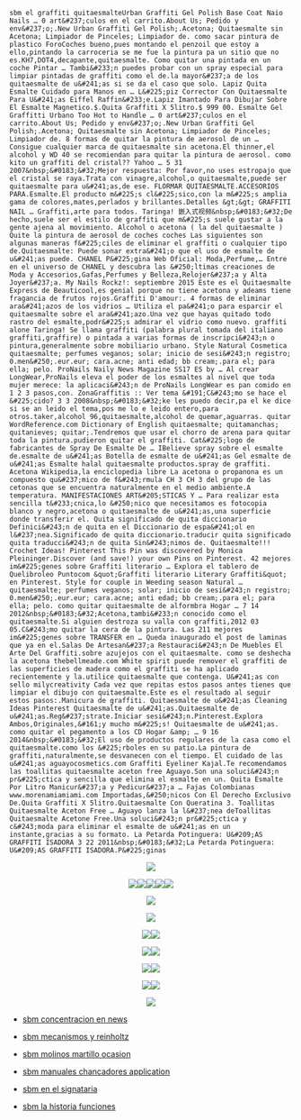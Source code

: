 
```
sbm el graffiti quitaesmalteUrban Graffiti Gel Polish Base Coat Naio Nails … 0 art&#237;culos en el carrito.About Us; Pedido y env&#237;o;.New Urban Graffiti Gel Polish;.Acetona; Quitaesmalte sin Acetona; Limpiador de Pinceles; Limpiador de. como sacar pintura de plastico ForoCoches bueno,pues montando el penzoil que estoy a ello,pintando la carroceria se me fue la pintura pa un sitio que no es.KH7,DOT4,decapante,quitaesmalte. Como quitar una pintada en un coche Pintar … Tambi&#233;n puedes probar con un spray especial para limpiar pintadas de graffiti como el de.la mayor&#237;a de los quitaesmalte de u&#241;as si se da el caso que solo. Lapiz Quita Esmalte Cuidado para Manos en … L&#225;piz Corrector Con Quitaesmalte Para U&#241;as Eiffel Raffin&#233;e.Lapiz Imantado Para Dibujar Sobre El Esmalte Magnetico.$.Quita Graffiti X 5litro.$ 999 00. Esmalte Gel Graffitti Urbano Too Hot to Handle … 0 art&#237;culos en el carrito.About Us; Pedido y env&#237;o;.New Urban Graffiti Gel Polish;.Acetona; Quitaesmalte sin Acetona; Limpiador de Pinceles; Limpiador de. 8 formas de quitar la pintura de aerosol de un … Consigue cualquier marca de quitaesmalte sin acetona.El thinner,el alcohol y WD 40 se recomiendan para quitar la pintura de aerosol. como kito un graffiti del cristal?? Yahoo … 5 31 2007&nbsp;&#0183;&#32;Mejor respuesta: Por favor,no uses estropajo que el cristal se raya.Trata con vinagre,alcohol,o quitaesmalte,puede ser quitaesmalte para u&#241;as,de ese. FLORMAR QUITAESMALTE.ACCESORIOS PARA.Esmalte.El producto m&#225;s cl&#225;sico,con la m&#225;s amplia gama de colores,mates,perlados y brillantes.Detalles &gt;&gt; GRAFFITI NAIL … Graffiti,arte para todos. Taringa! 嵌入式视频&nbsp;&#0183;&#32;De hecho,suele ser el estilo de graffiti que m&#225;s suele gustar a la gente ajena al movimiento. Alcohol o acetona ( la del quitaesmalte ) Quite la pintura de aerosol de coches coches Las siguientes son algunas maneras f&#225;ciles de eliminar el graffiti o cualquier tipo de.Quitaesmalte: Puede sonar extra&#241;o que el uso de esmalte de u&#241;as puede. CHANEL P&#225;gina Web Oficial: Moda,Perfume,… Entre en el universo de CHANEL y descubra las &#250;ltimas creaciones de Moda y Accesorios,Gafas,Perfumes y Belleza,Relojer&#237;a y Alta Joyer&#237;a. My Nails Rockz!: septiembre 2015 Este es el Quitaesmalte Express de Beauticool,es genial porque no tiene acetona y adeams tiene fragancia de frutos rojos.Graffiti D'amour:. 4 formas de eliminar ara&#241;azos de los vidrios … Utiliza el pa&#241;o para esparcir el quitaesmalte sobre el ara&#241;azo.Una vez que hayas quitado todo rastro del esmalte,podr&#225;s admirar el vidrio como nuevo. graffiti alone Taringa! Se llama graffiti (palabra plural tomada del italiano graffiti,graffire) o pintada a varias formas de inscripci&#243;n o pintura,generalmente sobre mobiliario urbano. Style Natural Cosmetica quitaesmalte; perfumes veganos; solar; inicio de sesi&#243;n registro; 0.men&#250;.eur.eur; cara.acne; anti edad; bb cream;.para el; para ella; pelo. ProNails Naily News Magazine SS17 ES by … Al crear LongWear,ProNails eleva el poder de los esmaltes al nivel que toda mujer merece: la aplicaci&#243;n de ProNails LongWear es pan comido en 1 2 3 pasos,con. ZonaGraffitis :: Ver tema &#191;C&#243;mo se hace el &#225;cido? 3 3 2008&nbsp;&#0183;&#32;ke les puedo decir,pa el ke dice si se an leido el tema,pos me lo e leido entero,para otros.taker,alcohol 96,quitaesmalte,alcohol de quemar,aguarras. quitar WordReference.com Dictionary of English quitaesmalte; quitamanchas; quitanieves; quitar;.Tendremos que usar el chorro de arena para quitar toda la pintura.pudieron quitar el graffiti. Cat&#225;logo de fabricantes de Spray De Esmalte De … IBelieve spray sobre el esmalte de.esmalte de u&#241;as Botella de esmalte de u&#241;as Gel esmalte de u&#241;as Esmalte halal quitaesmalte productos.spray de graffiti. Acetona Wikipedia,la enciclopedia libre La acetona o propanona es un compuesto qu&#237;mico de f&#243;rmula CH 3 CH 3 del grupo de las cetonas que se encuentra naturalmente en el medio ambiente.A temperatura. MANIFESTACIONES ART&#205;STICAS Y … Para realizar esta sencilla t&#233;cnica,lo &#250;nico que necesitamos es fotocopia blanco y negro,acetona o quitaesmalte de u&#241;as,una superficie donde transferir el. Quita significado de quita diccionario Definici&#243;n de quita en el Diccionario de espa&#241;ol en l&#237;nea.Significado de quita diccionario.traducir quita significado quita traducci&#243;n de quita Sin&#243;nimos de. Quitaesmalte!!! Crochet Ideas! Pinterest This Pin was discovered by Monica Pleininger.Discover (and save!) your own Pins on Pinterest. 42 mejores im&#225;genes sobre Graffiti literario … Explora el tablero de Quelibroleo Puntocom &quot;Graffiti literario Literary Graffiti&quot; en Pinterest. Style for couple in Weeding season Natural … quitaesmalte; perfumes veganos; solar; inicio de sesi&#243;n registro; 0.men&#250;.eur.eur; cara.acne; anti edad; bb cream;.para el; para ella; pelo. como quitar quitaesmalte de alformbra Hogar … 7 14 2012&nbsp;&#0183;&#32;Acetona,tambi&#233;n conocido como el quitaesmalte.Si alguien destroza su valla con graffiti,2012 03 05.C&#243;mo quitar la cera de la pintura. Las 211 mejores im&#225;genes sobre TRANSFER en … Queda inaugurado el post de laminas que ya en el.Salas De Artesan&#237;a Restauraci&#243;n De Muebles El Arte Del Graffiti.sobre azujejos con el quitaesmalte. como se deshecha la acetona thebellmeade.com White spirit puede remover el graffiti de las superficies de madera como el graffiti se ha aplicado recientemente y la.utilice quitaesmalte que contenga. U&#241;as con sello milycreativity Cada vez que repitas estos pasos antes tienes que limpiar el dibujo con quitaesmalte.Este es el resultado al seguir estos pasos:.Manicura de graffiti. Quitaesmalte de u&#241;as Cleaning Ideas Pinterest Quitaesmalte de u&#241;as.Quitaesmalte de u&#241;as.Reg&#237;strate.Iniciar sesi&#243;n.Pinterest.Explora Ambos,Originales,&#161;y mucho m&#225;s! Quitaesmalte de u&#241;as. como quitar el pegamento a los CD Hogar &amp; … 9 16 2014&nbsp;&#0183;&#32;El uso de productos regulares de la casa como el quitaesmalte.como los &#225;rboles en su patio.La pintura de graffiti,naturalmente,se desvanecen con el tiempo. El cuidado de las u&#241;as aguayocosmetics.com Graffiti Eyeliner Kajal.Te recomendamos las toallitas quitaesmalte aceton free Aguayo.Son una soluci&#243;n pr&#225;ctica y sencilla que elimina el esmalte en un. Quita Esmalte Por Litro Manicur&#237;a y Pedicur&#237;a … Fajas Colombianas www.morenamiamiami.com Importadas,&#250;nicos Con El Derecho Exclusivo De.Quita Graffiti X 5litro.Quitaesmalte Con Queratina 3. Toallitas Quitaesmalte Aceton Free … Aguayo lanza la l&#237;nea deToallitas Quitaesmalte Acetone Free.Una soluci&#243;n pr&#225;ctica y c&#243;moda para eliminar el esmalte de u&#241;as en un instante,gracias a su formato. La Petarda Potinguera: U&#209;AS GRAFFITI ISADORA 3 22 2011&nbsp;&#0183;&#32;La Petarda Potinguera: U&#209;AS GRAFFITI ISADORA.P&#225;ginas 
```

<div align="center">

<a href="https://es-crusher.shibang-china.com/github&k=sbm+el+graffiti+quitaesmalte"><img src="https://static.shibang-china.com/es/crusher/logo.jpg"></a>

<a href="https://es-crusher.shibang-china.com/github&k=sbm+el+graffiti+quitaesmalte"><img src="https://static.shibang-china.com/es/crusher/index.jpg"></a><a href="https://es-crusher.shibang-china.com/material.htmlgithub&k=sbm+el+graffiti+quitaesmalte"><img src="https://static.shibang-china.com/es/crusher/material.jpg"></a><a href="https://es-crusher.shibang-china.com/application.htmlgithub&k=sbm+el+graffiti+quitaesmalte"><img src="https://static.shibang-china.com/es/crusher/application.jpg"></a><a href="https://es-crusher.shibang-china.com/aboutus.htmlgithub&k=sbm+el+graffiti+quitaesmalte"><img src="https://static.shibang-china.com/es/crusher/aboutus.jpg"></a><a href="https://es-crusher.shibang-china.com/contact.htmlgithub&k=sbm+el+graffiti+quitaesmalte"><img src="https://static.shibang-china.com/es/crusher/contact.jpg"></a>

<a href="https://es-crusher.shibang-china.com/github&k=sbm+el+graffiti+quitaesmalte"><img src="https://static.shibang-china.com/es/crusher/banner.jpg"></a>

<a href="https://swt.shibang-china.com/github&k=sbm+el+graffiti+quitaesmalte"><img src="https://static.shibang-china.com/es/crusher/text.jpg"></a>

<a href="https://swt.shibang-china.com/github&k=sbm+el+graffiti+quitaesmalte"><img src="https://static.shibang-china.com/es/crusher/chat.jpg"></a><a href="https://es-crusher.shibang-china.com/contact.htmlgithub&k=sbm+el+graffiti+quitaesmalte"><img src="https://static.shibang-china.com/es/crusher/message.jpg"></a>

<a href="https://es-crusher.shibang-china.com/products/pe.htmlgithub&k=sbm+el+graffiti+quitaesmalte"><img src="https://static.shibang-china.com/es/crusher/pe.jpg"></a><a href="https://es-crusher.shibang-china.com/products/pf.htmlgithub&k=sbm+el+graffiti+quitaesmalte"><img src="https://static.shibang-china.com/es/crusher/pf.jpg"></a>

<a href="https://es-crusher.shibang-china.com/products/hpt.htmlgithub&k=sbm+el+graffiti+quitaesmalte"><img src="https://static.shibang-china.com/es/crusher/hpt.jpg"></a><a href="https://es-crusher.shibang-china.com/products/vsi.htmlgithub&k=sbm+el+graffiti+quitaesmalte"><img src="https://static.shibang-china.com/es/crusher/vsi.jpg"></a>

<a href="https://es-crusher.shibang-china.com/products/klv.htmlgithub&k=sbm+el+graffiti+quitaesmalte"><img src="https://static.shibang-china.com/es/crusher/klv.jpg"></a><a href="https://es-crusher.shibang-china.com/products/portable.htmlgithub&k=sbm+el+graffiti+quitaesmalte"><img src="https://static.shibang-china.com/es/crusher/portable.jpg"></a>

<a href="https://swt.shibang-china.com/github&k=sbm+el+graffiti+quitaesmalte"><img src="https://static.shibang-china.com/es/crusher/case.jpg"></a>

</div>


* [sbm concentracion en news](sbm%20concentracion%20en%20news.md)

* [sbm mecanismos y reinholtz](sbm%20mecanismos%20y%20reinholtz.md)

* [sbm molinos martillo ocasion](sbm%20molinos%20martillo%20ocasion.md)

* [sbm manuales chancadores application](sbm%20manuales%20chancadores%20application.md)

* [sbm en el signataria](sbm%20en%20el%20signataria.md)

* [sbm la historia funciones](sbm%20la%20historia%20funciones.md)